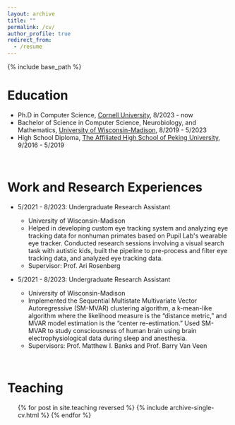 ```yaml
---
layout: archive
title: ""
permalink: /cv/
author_profile: true
redirect_from:
  - /resume
---
```


{% include base_path %}

Education
======
* Ph.D in Computer Science, [Cornell University](www.cornell.edu), 8/2023 - now
* Bachelor of Science in Computer Science, Neurobiology, and Mathematics, [University of Wisconsin-Madison](www.wisc.edu), 8/2019 - 5/2023
* High School Diploma, [The Affiliated High School of Peking University](www.pkuschool.edu.cn), 9/2016 - 5/2019



<br/>

Work and Research Experiences
======
* 5/2021 - 8/2023: Undergraduate Research Assistant
  * University of Wisconsin-Madison
  * Helped in developing custom eye tracking system and analyzing eye tracking data for nonhuman primates based on Pupil Lab's wearable eye tracker. Conducted research sessions involving a visual search task with autistic kids, built the pipeline to pre-process and filter eye tracking data, and analyzed eye tracking data.
  * Supervisor: Prof. Ari Rosenberg

* 5/2021 - 8/2023: Undergraduate Research Assistant
  * University of Wisconsin-Madison
  * Implemented the Sequential Multistate Multivariate Vector Autoregressive (SM-MVAR) clustering algorithm, a k-mean-like algorithm where the likelihood measure is the “distance metric,” and MVAR model estimation is the “center re-estimation.” Used SM-MVAR to study consciousness of human brain using brain electrophysiological data during sleep and anesthesia.
  * Supervisors: Prof. Matthew I. Banks and Prof. Barry Van Veen



<!-- <br/>

Publications
======
  <ul>{% for post in site.publications reversed %}
    {% include archive-single-cv.html %}
  {% endfor %}</ul> -->



<!-- <br/>  

Talks
======
  <ul>{% for post in site.talks reversed %}
    {% include archive-single-talk-cv.html  %}
  {% endfor %}</ul> -->



<br/>

Teaching
======
  <ul>{% for post in site.teaching reversed %}
    {% include archive-single-cv.html %}
  {% endfor %}</ul>
  
<!-- Service and leadership
======
* Currently signed in to 43 different slack teams -->
